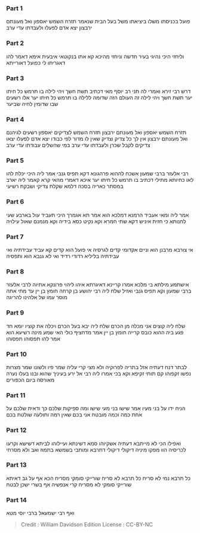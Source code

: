 
### Part 1
פועל בכניסתו משלו ביציאתו משל בעל הבית שנאמר תזרח השמש יאספון ואל מעונתם ירבצון יצא אדם לפעלו ולעבדתו עדי ערב

### Part 2
וליחזי היכי נהיגי בעיר חדשה וניחזי מהיכא קא אתו בנקוטאי איבעית אימא דאמר להו דאגריתו לי כפועל דאורייתא

### Part 3
דרש רבי זירא ואמרי לה תני רב יוסף מאי דכתיב תשת חשך ויהי לילה בו תרמש כל חיתו יער תשת חשך ויהי לילה זה העולם הזה שדומה ללילה בו תרמש כל חיתו יער אלו רשעים שבו שדומין לחיה שביער

### Part 4
תזרח השמש יאספון ואל מעונתם ירבצון תזרח השמש לצדיקים יאספון רשעים לגיהנם ואל מעונתם ירבצון אין לך כל צדיק וצדיק שאין לו מדור לפי כבודו יצא אדם לפעלו יצאו צדיקים לקבל שכרן ולעבדתו עדי ערב במי שהשלים עבודתו עדי ערב

### Part 5
רבי אלעזר ברבי שמעון אשכח לההוא פרהגונא דקא תפיס גנבי אמר ליה היכי יכלת להו לאו כחיותא מתילי דכתיב בו תרמש כל חיתו יער איכא דאמרי מהאי קרא קאמר ליה יארב במסתר כאריה בסכה דלמא שקלת צדיקי ושבקת רשיעי

### Part 6
אמר ליה ומאי אעביד הרמנא דמלכא הוא אמר תא אגמרך היכי תעביד עול בארבע שעי לחנותא כי חזית איניש דקא שתי חמרא וקא נקיט כסא בידיה וקא מנמנם שאול עילויה

### Part 7
אי צורבא מרבנן הוא וניים אקדומי קדים לגרסיה אי פועל הוא קדים קא עביד עבידתיה ואי עבידתיה בליליא רדודי רדיד ואי לא גנבא הוא ותפסיה

### Part 8
אישתמע מילתא בי מלכא אמרו קריינא דאיגרתא איהו ליהוי פרונקא אתיוה לרבי אלעזר ברבי שמעון וקא תפיס גנבי ואזיל שלח ליה רבי יהושע בן קרחה חומץ בן יין עד מתי אתה מוסר עמו של אלהינו להריגה

### Part 9
שלח ליה קוצים אני מכלה מן הכרם שלח ליה יבא בעל הכרם ויכלה את קוציו יומא חד פגע ביה ההוא כובס קרייה חומץ בן יין אמר מדחציף כולי האי שמע מינה רשיעא הוא אמר להו תפסוהו תפסוהו

### Part 10
לבתר דנח דעתיה אזל בתריה לפרוקיה ולא מצי קרי עליה שמר פיו ולשונו שמר מצרות נפשו זקפוהו קם תותי זקיפא וקא בכי אמרו ליה רבי אל ירע בעיניך שהוא ובנו בעלו נערה מאורסה ביום הכפורים

### Part 11
הניח ידו על בני מעיו אמר שישו בני מעי שישו ומה ספיקות שלכם כך ודאית שלכם על אחת כמה וכמה מובטח אני בכם שאין רמה ותולעה שולטת בכם

### Part 12
ואפילו הכי לא מייתבא דעתיה אשקיוהו סמא דשינתא ועיילוהו לביתא דשישא וקרעו לכריסיה הוו מפקו מיניה דיקולי דיקולי דתרבא ומותבי בשמשא בתמוז ואב ולא מסרחי

### Part 13
כל תרבא נמי לא סריח כל תרבא לא סריח שורייקי סומקי מסריח הכא אף על גב דאיתא שורייקי סומקי לא מסריח קרי אנפשיה אף בשרי ישכן לבטח

### Part 14
ואף רבי ישמעאל ברבי יוסי מטא 

>Credit : William Davidson Edition
>License : CC-BY-NC